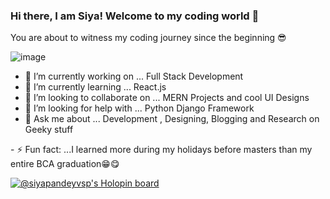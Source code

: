 ### Hi there, I am Siya! Welcome to my coding world 👋
You are about to witness my coding journey since the beginning 😎

![image](https://user-images.githubusercontent.com/85756788/195896099-3bf51aa0-4805-49ba-85cb-fe486bd34c15.png)

<!--
![image](https://user-images.githubusercontent.com/85756788/195895730-ed4dc8a2-7253-432c-a411-9bd376ea3014.png)

![image](https://user-images.githubusercontent.com/85756788/195895392-137a268b-dc7f-4a89-a37e-b7e0f05560bb.png)




![image](https://user-images.githubusercontent.com/85756788/195894587-e676d311-63de-46d1-9f03-577dbb022837.png)-->


<!--**siyapandeyvsp/siyapandeyvsp** is a ✨ _special_ ✨ repository because its `README.md` (this file) appears on your GitHub profile.

Here are some ideas to get you started:-->

- 🔭 I’m currently working on ... Full Stack Development
- 🌱 I’m currently learning ... React.js
- 👯 I’m looking to collaborate on ... MERN Projects and cool UI Designs
- 🤔 I’m looking for help with ... Python Django Framework
- 💬 Ask me about ... Development , Designing, Blogging and Research on Geeky stuff
<!--- 📫 How to reach me: ...
- 😄 Pronouns: ...-->- ⚡ Fun fact: ...I learned more during my holidays before masters than my entire BCA graduation😁😋

[![@siyapandeyvsp's Holopin board](https://holopin.me/siyapandeyvsp)](https://holopin.io/@siyapandeyvsp)
